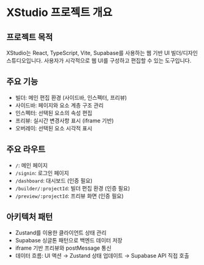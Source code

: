 # XStudio 프로젝트 개요

## 프로젝트 목적
XStudio는 React, TypeScript, Vite, Supabase를 사용하는 웹 기반 UI 빌더/디자인 스튜디오입니다. 사용자가 시각적으로 웹 UI를 구성하고 편집할 수 있는 도구입니다.

## 주요 기능
- 빌더: 메인 편집 환경 (사이드바, 인스펙터, 프리뷰)
- 사이드바: 페이지와 요소 계층 구조 관리
- 인스펙터: 선택된 요소의 속성 편집
- 프리뷰: 실시간 변경사항 표시 (iframe 기반)
- 오버레이: 선택된 요소 시각적 표시

## 주요 라우트
- `/`: 메인 페이지
- `/signin`: 로그인 페이지  
- `/dashboard`: 대시보드 (인증 필요)
- `/builder/:projectId`: 빌더 편집 환경 (인증 필요)
- `/preview/:projectId`: 프리뷰 화면 (인증 필요)

## 아키텍처 패턴
- Zustand를 이용한 클라이언트 상태 관리
- Supabase 싱글톤 패턴으로 백엔드 데이터 저장
- iframe 기반 프리뷰와 postMessage 통신
- 데이터 흐름: UI 액션 → Zustand 상태 업데이트 → Supabase API 직접 호출